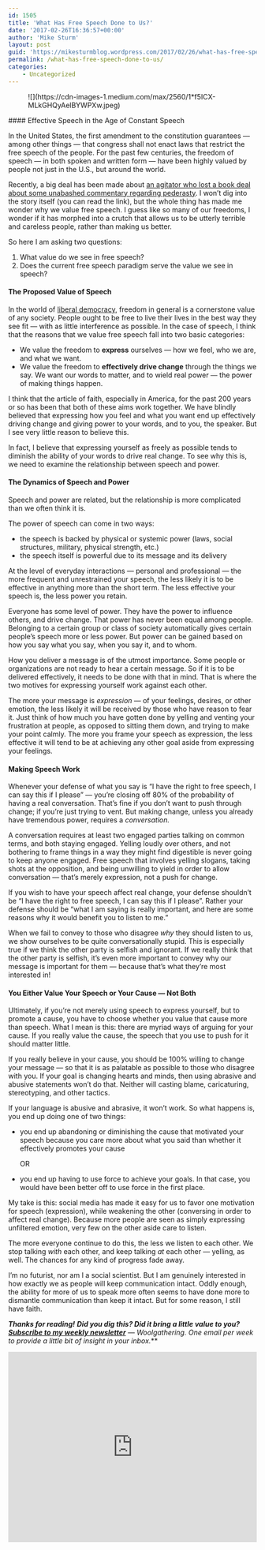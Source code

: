 ```yaml
---
id: 1505
title: 'What Has Free Speech Done to Us?'
date: '2017-02-26T16:36:57+00:00'
author: 'Mike Sturm'
layout: post
guid: 'https://mikesturmblog.wordpress.com/2017/02/26/what-has-free-speech-done-to-us/'
permalink: /what-has-free-speech-done-to-us/
categories:
    - Uncategorized
---
```


<figure>![](https://cdn-images-1.medium.com/max/2560/1*f5ICX-MLkGHQyAelBYWPXw.jpeg)</figure>#### Effective Speech in the Age of Constant Speech

In the United States, the first amendment to the constitution guarantees — among other things — that congress shall not enact laws that restrict the free speech of the people. For the past few centuries, the freedom of speech — in both spoken and written form — have been highly valued by people not just in the U.S., but around the world.

Recently, a big deal has been made about [an agitator who lost a book deal about some unabashed commentary regarding pederasty](https://www.washingtonpost.com/news/the-intersect/wp/2017/02/21/the-96-hours-that-brought-down-milo-yiannopoulos/?utm_term=.5aba3eb0f1ea). I won’t dig into the story itself (you can read the link), but the whole thing has made me wonder why we value free speech. I guess like so many of our freedoms, I wonder if it has morphed into a crutch that allows us to be utterly terrible and careless people, rather than making us better.

So here I am asking two questions:

1. What value do we see in free speech?
2. Does the current free speech paradigm serve the value we see in speech?

#### The Proposed Value of Speech

In the world of [liberal democracy](https://en.wikipedia.org/wiki/Liberal_democracy), freedom in general is a cornerstone value of any society. People ought to be free to live their lives in the best way they see fit — with as little interference as possible. In the case of speech, I think that the reasons that we value free speech fall into two basic categories:

- We value the freedom to **express** ourselves — how we feel, who we are, and what we want.
- We value the freedom to **effectively drive change** through the things we say. We want our words to matter, and to wield real power — the power of making things happen.

I think that the article of faith, especially in America, for the past 200 years or so has been that both of these aims work together. We have blindly believed that expressing how you feel and what you want end up effectively driving change and giving power to your words, and to you, the speaker. But I see very little reason to believe this.

In fact, I believe that expressing yourself as freely as possible tends to diminish the ability of your words to drive real change. To see why this is, we need to examine the relationship between speech and power.

#### The Dynamics of Speech and Power

Speech and power are related, but the relationship is more complicated than we often think it is.

The power of speech can come in two ways:

- the speech is backed by physical or systemic power (laws, social structures, military, physical strength, etc.)
- the speech itself is powerful due to its message and its delivery

At the level of everyday interactions — personal and professional — the more frequent and unrestrained your speech, the less likely it is to be effective in anything more than the short term. The less effective your speech is, the less power you retain.

Everyone has some level of power. They have the power to influence others, and drive change. That power has never been equal among people. Belonging to a certain group or class of society automatically gives certain people’s speech more or less power. But power can be gained based on how you say what you say, when you say it, and to whom.

How you deliver a message is of the utmost importance. Some people or organizations are not ready to hear a certain message. So if it is to be delivered effectively, it needs to be done with that in mind. That is where the two motives for expressing yourself work against each other.

The more your message is *expression* — of your feelings, desires, or other emotion, the less likely it will be received by those who have reason to fear it. Just think of how much you have gotten done by yelling and venting your frustration at people, as opposed to sitting them down, and trying to make your point calmly. The more you frame your speech as expression, the less effective it will tend to be at achieving any other goal aside from expressing your feelings.

#### Making Speech Work

Whenever your defense of what you say is “I have the right to free speech, I can say this if I please” — you’re closing off 80% of the probability of having a real conversation. That’s fine if you don’t want to push through change; if you’re just trying to vent. But making change, unless you already have tremendous power, requires a *conversation.*

A conversation requires at least two engaged parties talking on common terms, and both staying engaged. Yelling loudly over others, and not bothering to frame things in a way they might find digestible is never going to keep anyone engaged. Free speech that involves yelling slogans, taking shots at the opposition, and being unwilling to yield in order to allow conversation — that’s merely expression, not a push for change.

If you wish to have your speech affect real change, your defense shouldn’t be “I have the right to free speech, I can say this if I please”. Rather your defense should be “what I am saying is really important, and here are some reasons why it would benefit you to listen to me.”

When we fail to convey to those who disagree *why* they should listen to us, we show ourselves to be quite conversationally stupid. This is especially true if we think the other party is selfish and ignorant. If we really think that the other party is selfish, it’s even more important to convey why our message is important for them — because that’s what they’re most interested in!

#### You Either Value Your Speech or Your Cause — Not Both

Ultimately, if you’re not merely using speech to express yourself, but to promote a cause, you have to choose whether you value that cause more than speech. What I mean is this: there are myriad ways of arguing for your cause. If you really value the cause, the speech that you use to push for it should matter little.

If you really believe in your cause, you should be 100% willing to change your message — so that it is as palatable as possible to those who disagree with you. If your goal is changing hearts and minds, then using abrasive and abusive statements won’t do that. Neither will casting blame, caricaturing, stereotyping, and other tactics.

If your language is abusive and abrasive, it won’t work. So what happens is, you end up doing one of two things:

- you end up abandoning or diminishing the cause that motivated your speech because you care more about what you said than whether it effectively promotes your cause  
       
    OR
- you end up having to use force to achieve your goals. In that case, you would have been better off to use force in the first place.

My take is this: social media has made it easy for us to favor one motivation for speech (expression), while weakening the other (conversing in order to affect real change). Because more people are seen as simply expressing unfiltered emotion, very few on the other aside care to listen.

The more everyone continue to do this, the less we listen to each other. We stop talking *with* each other, and keep talking *at* each other — yelling, as well. The chances for any kind of progress fade away.

I’m no futurist, nor am I a social scientist. But I am genuinely interested in how exactly we as people will keep communication intact. Oddly enough, the ability for more of us to speak more often seems to have done more to dismantle communication than keep it intact. But for some reason, I still have faith.

***Thanks for reading!*** ***Did you dig this? Did it bring a little value to you?*** [***Subscribe to my weekly newsletter***](http://tinyletter.com/mike_sturm) ***—* Woolgathering*. One email per week to provide a little bit of insight in your inbox.***

<iframe class="wp-embedded-content" data-secret="PZFJX95QPT" frameborder="0" height="386" loading="lazy" sandbox="allow-scripts" scrolling="no" security="restricted" src="https://upscri.be/f/61f5e9?as_embed=true#?secret=PZFJX95QPT" title="Subscribe to Woolgathering" width="100%"></iframe>
